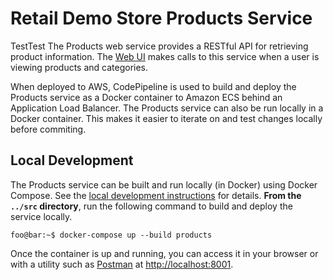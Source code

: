 # Retail Demo Store Products Service

TestTest
The Products web service provides a RESTful API for retrieving product information. The [Web UI](../web-ui) makes calls to this service when a user is viewing products and categories.

When deployed to AWS, CodePipeline is used to build and deploy the Products service as a Docker container to Amazon ECS behind an Application Load Balancer. The Products service can also be run locally in a Docker container. This makes it easier to iterate on and test changes locally before commiting.

## Local Development

The Products service can be built and run locally (in Docker) using Docker Compose. See the [local development instructions](../) for details. **From the `../src` directory**, run the following command to build and deploy the service locally.

```console
foo@bar:~$ docker-compose up --build products
```

Once the container is up and running, you can access it in your browser or with a utility such as [Postman](https://www.postman.com/) at [http://localhost:8001](http://localhost:8001).
